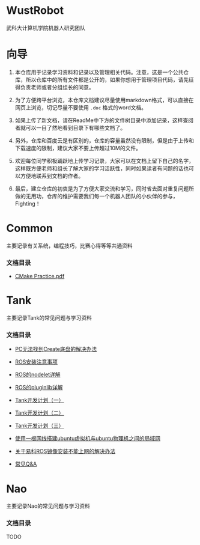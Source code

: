 # WustRobot

武科大计算机学院机器人研究团队

# 向导

1. 本仓库用于记录学习资料和记录以及管理相关代码。注意，这是一个公共仓库，所以仓库中的所有文件都是公开的，如果你想用于管理项目代码，请先征得负责老师或者分组组长的同意。

2. 为了方便跨平台浏览，本仓库文档建议尽量使用markdown格式，可以直接在网页上浏览，切记尽量不要使用 `.doc` 格式的word文档。

3. 如果上传了新文档，请在ReadMe中下方的文件树目录中添加记录，这样查阅者就可以一目了然地看到目录下有哪些文档了。

4. 另外，仓库和百度云是有区别的，仓库的容量虽然没有限制，但是由于上传和下载速度的限制，建议大家不要上传超过10M的文件。

5. 欢迎每位同学积极踊跃地上传学习记录，大家可以在文档上留下自己的名字，这样既方便老师和组长了解大家的学习活跃性，同时如果读者有问题的话也可以方便地联系到文档的作者。

6. 最后，建立仓库的初衷是为了方便大家交流和学习，同时省去面对重复问题所做的无用功，仓库的维护需要我们每一个机器人团队的小伙伴的参与，Fighting！

# Common

主要记录有关系统，编程技巧，比赛心得等等共通资料

### 文档目录

- [CMake Practice.pdf](https://github.com/yangruihan/WustRobot/blob/master/Common/CMake%20Practice.pdf)

# Tank

主要记录Tank的常见问题与学习资料

### 文档目录

- [PC无法找到Create底盘的解决办法](https://github.com/yangruihan/WustRobot/blob/master/Tank/PC%E6%97%A0%E6%B3%95%E6%89%BE%E5%88%B0Create%E5%BA%95%E7%9B%98%E7%9A%84%E8%A7%A3%E5%86%B3%E5%8A%9E%E6%B3%95.md)

- [ROS安装注意事项](https://github.com/yangruihan/WustRobot/blob/master/Tank/ROS%E5%AE%89%E8%A3%85%E6%B3%A8%E6%84%8F%E4%BA%8B%E9%A1%B9.md)

- [ROS的nodelet详解](https://github.com/yangruihan/WustRobot/blob/master/Tank/ROS%E7%9A%84nodelet%E8%AF%A6%E8%A7%A3.markdown)

- [ROS的pluginlib详解](https://github.com/yangruihan/WustRobot/blob/master/Tank/ROS%E7%9A%84pluginlib%E8%AF%A6%E8%A7%A3.markdown)

- [Tank开发计划（一）](https://github.com/yangruihan/WustRobot/blob/master/Tank/Tank%E5%BC%80%E5%8F%91%E8%AE%A1%E5%88%92%EF%BC%88%E4%B8%80%EF%BC%89.markdown)

- [Tank开发计划（二）](https://github.com/yangruihan/WustRobot/blob/master/Tank/Tank%E5%BC%80%E5%8F%91%E8%AE%A1%E5%88%92%EF%BC%88%E4%BA%8C%EF%BC%89.markdown)

- [Tank开发计划（三）](https://github.com/yangruihan/WustRobot/blob/master/Tank/Tank%E5%BC%80%E5%8F%91%E8%AE%A1%E5%88%92%EF%BC%88%E4%B8%89%EF%BC%89.markdown)

- [使用一根网线搭建ubuntu虚拟机与ubuntu物理机之间的局域网](https://github.com/yangruihan/WustRobot/blob/master/Tank/%E4%BD%BF%E7%94%A8%E4%B8%80%E6%A0%B9%E7%BD%91%E7%BA%BF%E6%90%AD%E5%BB%BAubuntu%E8%99%9A%E6%8B%9F%E6%9C%BA%E4%B8%8Eubuntu%E7%89%A9%E7%90%86%E6%9C%BA%E4%B9%8B%E9%97%B4%E7%9A%84%E5%B1%80%E5%9F%9F%E7%BD%91.markdown)

- [关于易科ROS镜像安装不能上网的解决办法](https://github.com/yangruihan/WustRobot/blob/master/Tank/%E5%85%B3%E4%BA%8E%E6%98%93%E7%A7%91ROS%E9%95%9C%E5%83%8F%E5%AE%89%E8%A3%85%E4%B8%8D%E8%83%BD%E4%B8%8A%E7%BD%91%E7%9A%84%E8%A7%A3%E5%86%B3%E5%8A%9E%E6%B3%95.md)

- [常见Q&A](https://github.com/yangruihan/WustRobot/blob/master/Tank/%E5%B8%B8%E8%A7%81Q%26A.markdown)

# Nao

主要记录Nao的常见问题与学习资料

### 文档目录
TODO